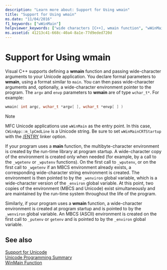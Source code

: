```yaml
---
description: "Learn more about: Support for Using wmain"
title: "Support for Using wmain"
ms.date: "11/04/2016"
f1_keywords: ["wWinMain"]
helpviewer_keywords: ["wide characters [C++], wmain function", "wWinMain function", "wmain function"]
ms.assetid: 41213c41-668c-40a4-8a1e-77d9eded720d
---
```

# Support for Using wmain

Visual C++ supports defining a **wmain** function and passing wide-character arguments to your Unicode application. You declare formal parameters to **wmain**, using a format similar to `main`. You can then pass wide-character arguments and, optionally, a wide-character environment pointer to the program. The `argv` and `envp` parameters to **wmain** are of type `wchar_t*`. For example:

```cpp
wmain( int argc, wchar_t *argv[ ], wchar_t *envp[ ] )
```

> [!NOTE]
> MFC Unicode applications use `wWinMain` as the entry point. In this case, `CWinApp::m_lpCmdLine` is a Unicode string. Be sure to set `wWinMainCRTStartup` with the [/ENTRY](../build/reference/entry-entry-point-symbol.md) linker option.

If your program uses a **main** function, the multibyte-character environment is created by the run-time library at program startup. A wide-character copy of the environment is created only when needed (for example, by a call to the `_wgetenv` or `_wputenv` functions). On the first call to `_wputenv`, or on the first call to `_wgetenv` if an MBCS environment already exists, a corresponding wide-character string environment is created. The environment is then pointed to by the `_wenviron` global variable, which is a wide-character version of the `_environ` global variable. At this point, two copies of the environment (MBCS and Unicode) exist simultaneously and are maintained by the run-time system throughout the life of the program.

Similarly, if your program uses a **wmain** function, a wide-character environment is created at program startup and is pointed to by the `_wenviron` global variable. An MBCS (ASCII) environment is created on the first call to `_putenv` or `getenv` and is pointed to by the `_environ` global variable.

## See also

[Support for Unicode](../text/support-for-unicode.md)<br/>
[Unicode Programming Summary](../text/unicode-programming-summary.md)<br/>
[WinMain Function](/windows/win32/api/winbase/nf-winbase-winmain)
